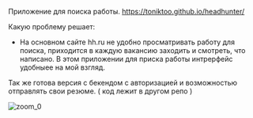 Приложение для поиска работы. https://toniktoo.github.io/headhunter/

Какую проблему решает:
 - На основном сайте hh.ru не удобно просматривать работу для поиска, приходится в каждую вакансию заходить и смотреть, что написано.
   В этом приложении для приска работы интрерфейс удобныее на мой взгляд.

Так же готова версия с бекендом с авторизацией и возможностью отправлять свои резюме. (  код лежит в другом репо )  
 
 ![zoom_0](https://user-images.githubusercontent.com/46635218/88360721-71ae2400-cd7f-11ea-81ba-47963e1fd10a.gif)

